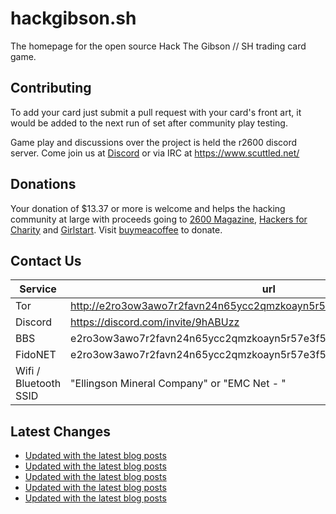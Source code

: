 # hackgibson.sh
The homepage for the open source Hack The Gibson // SH trading card game.


## Contributing

To add your card just submit a pull request with your card's front art, it would be added to the next run of set after community play testing.

Game play and discussions over the project is held the r2600 discord server. Come join us at [Discord](https://discord.com/invite/9hABUzz) or via IRC at https://www.scuttled.net/


## Donations

Your donation of $13.37 or more is welcome and helps the hacking community at large with proceeds going to [2600 Magazine](https://2600.com/), [Hackers for Charity](https://hackersforcharity.org) and [Girlstart](https://girlstart.org).  Visit [buymeacoffee](https://www.buymeacoffee.com/hackgibson.sh) to donate.


## Contact Us

Service | url
-|-
Tor | http://e2ro3ow3awo7r2favn24n65ycc2qmzkoayn5r57e3f56nvjwdcgg32ad.onion
Discord | https://discord.com/invite/9hABUzz
BBS | e2ro3ow3awo7r2favn24n65ycc2qmzkoayn5r57e3f56nvjwdcgg32ad.onion:23
FidoNET | e2ro3ow3awo7r2favn24n65ycc2qmzkoayn5r57e3f56nvjwdcgg32ad.onion:24554
Wifi / Bluetooth SSID | "Ellingson Mineral Company" or "EMC Net - <fidonet address>"

## Latest Changes
<!-- BLOG-POST-LIST:START -->
- [Updated with the latest blog posts](https://github.com/DFW2600/hackgibson.sh/commit/fff2649896f4772a44d7484b683cfacdb7dc5215)
- [Updated with the latest blog posts](https://github.com/DFW2600/hackgibson.sh/commit/d035549fb295e0c6cfc112c7b8de2729a86e5744)
- [Updated with the latest blog posts](https://github.com/DFW2600/hackgibson.sh/commit/926406227638cf9aee16f6baa5e577526efd5ca4)
- [Updated with the latest blog posts](https://github.com/DFW2600/hackgibson.sh/commit/9e9b8c82e591798c3f12f8f2c13e73be90bd9fb8)
- [Updated with the latest blog posts](https://github.com/DFW2600/hackgibson.sh/commit/3dc9c4740def79d1d8666bbfb3cd72a1dec5153c)
<!-- BLOG-POST-LIST:END -->

